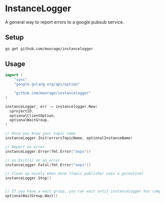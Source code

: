 # InstanceLogger

A general way to report errors to a google pubsub service.

## Setup

```bash
go get github.com/moorage/instancelogger
```

## Usage

```go
import (
	"sync"
	"google.golang.org/api/option"

	"github.com/moorage/instancelogger"
)

instanceLogger, err := instancelogger.New(
  &projectID,
  optionalClientOption,
  optionalWaitGroup,
)

// Once you know your topic name
instanceLogger.Init(errorsTopicName, optionalInstanceName)

// Report an error
instanceLogger.Error(fmt.Error("oops"))

// os.Exit(1) on an error
instanceLogger.Fatal(fmt.Error("oops"))

// Clean up nicely when done (topic publisher uses a goroutine)
instanceLogger.Stop()


// If you have a wait group, you can wait until instanceLogger has completed all remaining publishing
optionalWaitGroup.Wait()
```
